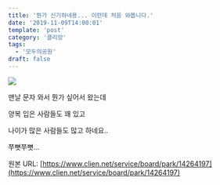 ```yaml
---
title: '뭔가 신기하네용... 이런데 처음 와봅니다.'
date: '2019-11-09T14:00:01'
template: 'post'
category: '클리앙'
tags: 
  - '모두의공원'
draft: false
---
```


![](https://i.imgur.com/gn2Wuv6.jpg)

맨날 문자 와서 뭔가 싶어서 왔는데

양복 입은 사람들도 꽤 있고

나이가 많은 사람들도 많고 하네요..

쭈뼛쭈뼛...

원본 URL: [https://www.clien.net/service/board/park/14264197](https://www.clien.net/service/board/park/14264197)